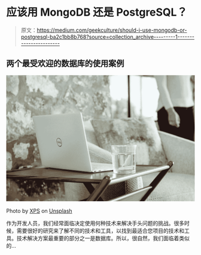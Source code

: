 # 应该用 MongoDB 还是 PostgreSQL？

> 原文：<https://medium.com/geekculture/should-i-use-mongodb-or-postgresql-ba2c1bb8b768?source=collection_archive---------1----------------------->

## 两个最受欢迎的数据库的使用案例

![](img/e1d256183898fc50ec503ac2a3140863.png)

Photo by [XPS](https://unsplash.com/@xps?utm_source=unsplash&utm_medium=referral&utm_content=creditCopyText) on [Unsplash](https://unsplash.com/@xps?utm_source=unsplash&utm_medium=referral&utm_content=creditCopyText)

作为开发人员，我们经常面临决定使用何种技术来解决手头问题的挑战。很多时候，需要很好的研究来了解不同的技术和工具，以找到最适合您项目的技术和工具。技术解决方案最重要的部分之一是数据库。所以，很自然，我们面临着类似的…